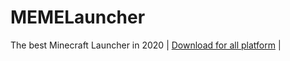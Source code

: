 # MEMELauncher
The best Minecraft Launcher in 2020
| [Download for all platform](https://github.com/trieu2007/MEMELauncher/blob/master/Install.exe) |
